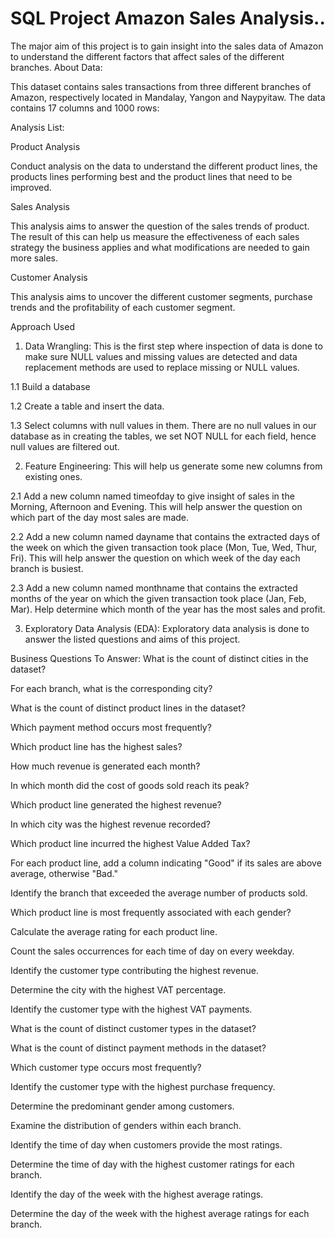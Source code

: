 # SQL Project Amazon Sales Analysis..

The major aim of this project is to gain insight into the sales data of Amazon to understand the different factors that affect sales of the different branches.
About Data:

This dataset contains sales transactions from three different branches of Amazon, respectively located in Mandalay, Yangon and Naypyitaw. The data contains 17 columns and 1000 rows:

Analysis List:

Product Analysis

Conduct analysis on the data to understand the different product lines, the products lines performing best and the product lines that need to be improved.

Sales Analysis

This analysis aims to answer the question of the sales trends of product. The result of this can help us measure the effectiveness of each sales strategy the business applies and what modifications are needed to gain more sales.

Customer Analysis

This analysis aims to uncover the different customer segments, purchase trends and the profitability of each customer segment.


Approach Used

1. Data Wrangling: This is the first step where inspection of data is done to make sure NULL values and missing values are detected and data replacement methods are used to replace missing or NULL values.


1.1         Build a database

1.2         Create a table and insert the data.

1.3         Select columns with null values in them. There are no null values in our database as in creating the tables, we set NOT  NULL for each field, hence null values are filtered out.


2. Feature Engineering: This will help us generate some new columns from existing ones.


2.1           Add a new column named timeofday to give insight of sales in the Morning, Afternoon and Evening. This will help answer the question on which part of the day most sales are made.

2.2          Add a new column named dayname that contains the extracted days of the week on which the given transaction took place (Mon, Tue, Wed, Thur, Fri). This will help answer the question on which week of the day each branch is busiest.

2.3        Add a new column named monthname that contains the extracted months of the year on which the given transaction took place (Jan, Feb, Mar). Help determine which month of the year has the most sales and profit.


3. Exploratory Data Analysis (EDA): Exploratory data analysis is done to answer the listed questions and aims of this project.

Business Questions To Answer:
What is the count of distinct cities in the dataset?

For each branch, what is the corresponding city?

What is the count of distinct product lines in the dataset?

Which payment method occurs most frequently?

Which product line has the highest sales?

How much revenue is generated each month?

In which month did the cost of goods sold reach its peak?

Which product line generated the highest revenue?

In which city was the highest revenue recorded?

Which product line incurred the highest Value Added Tax?

For each product line, add a column indicating "Good" if its sales are above average, otherwise "Bad."

Identify the branch that exceeded the average number of products sold.

Which product line is most frequently associated with each gender?

Calculate the average rating for each product line.

Count the sales occurrences for each time of day on every weekday.

Identify the customer type contributing the highest revenue.

Determine the city with the highest VAT percentage.

Identify the customer type with the highest VAT payments.

What is the count of distinct customer types in the dataset?

What is the count of distinct payment methods in the dataset?

Which customer type occurs most frequently?

Identify the customer type with the highest purchase frequency.

Determine the predominant gender among customers.

Examine the distribution of genders within each branch.

Identify the time of day when customers provide the most ratings.

Determine the time of day with the highest customer ratings for each branch.

Identify the day of the week with the highest average ratings.

Determine the day of the week with the highest average ratings for each branch.
